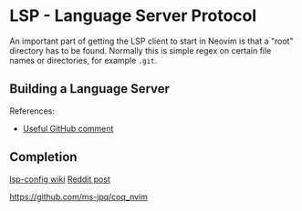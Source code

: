 # LSP - Language Server Protocol

An important part of getting the LSP client to start in Neovim is that
a "root" directory has to be found. Normally this is simple regex on
certain file names or directories, for example `.git`.


## Building a Language Server

References:
- [Useful GitHub comment](https://github.com/microsoft/language-server-protocol/issues/964#issuecomment-618867090)

## Completion

[lsp-config wiki](https://github.com/neovim/nvim-lspconfig/wiki/Autocompletion)
[Reddit post](https://www.reddit.com/r/neovim/comments/q58l17/autocompletion_plugin_alternatives/)

<https://github.com/ms-jpq/coq_nvim>
